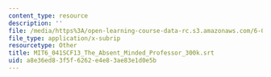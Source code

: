 ```yaml
---
content_type: resource
description: ''
file: /media/https%3A/open-learning-course-data-rc.s3.amazonaws.com/6-041sc-probabilistic-systems-analysis-and-applied-probability-fall-2013/a8e36ed83f5f6262e4e83ae83e1d0e5b_MIT6_041SCF13_The_Absent_Minded_Professor_300k.srt
file_type: application/x-subrip
resourcetype: Other
title: MIT6_041SCF13_The_Absent_Minded_Professor_300k.srt
uid: a8e36ed8-3f5f-6262-e4e8-3ae83e1d0e5b
---
```

